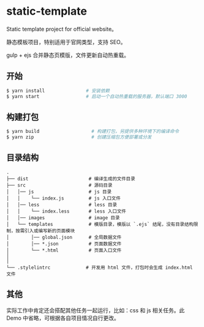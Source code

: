 # static-template

Static template project for official website。

静态模板项目，特别适用于官网类型，支持 SEO。

gulp + ejs 合并静态页模版，文件更新自动热重载。

## 开始

```bash
$ yarn install               # 安装依赖
$ yarn start                 # 启动一个自动热重载的服务器，默认端口 3000
```

## 构建打包

```bash
$ yarn build                   # 构建打包，另提供多种环境下的编译命令
$ yarn zip                     # 创建压缩包方便部署或分发
```

## 目录结构

```
.
├── dist                      # 编译生成的文件目录
├── src                       # 源码目录
│   │── js                    # js 目录
│   │    └── index.js         # js 入口文件
│   │── less                  # less 目录
│   │    └── index.less       # less 入口文件
│   │── images                # image 目录
│   └── templates             # 模版目录，模版以 `.ejs` 结尾，没有目录结构限制，按需引入或编写新的页面模块
│        │── global.json      # 全局数据文件
│        │── *.json           # 页面数据文件
│        └── *.html           # 页面入口文件
│
│
└── .stylelintrc             # 开发用 html 文件，打包时会生成 index.html 文件
```

## 其他

实际工作中肯定还会搭配其他任务一起运行，比如：css 和 js 相关任务。此 Demo 中省略，可根据各自项目情况自行更改。

